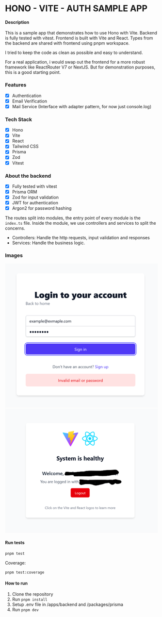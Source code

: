 # HONO - VITE - AUTH SAMPLE APP

#### Description

This is a sample app that demonstrates how to use Hono with Vite.
Backend is fully tested with vitest.
Frontend is built with Vite and React.
Types from the backend are shared with frontend using pnpm workspace.

I tried to keep the code as clean as possible and easy to understand.

For a real application, i would swap out the frontend for a more robust framework like ReactRouter V7 or NextJS. But for demonstration purposes, this is a good starting point.

### Features

- [x] Authentication
- [x] Email Verification
- [x] Mail Service (Interface with adapter pattern, for now just console.log)

### Tech Stack

- [x] Hono
- [x] Vite
- [x] React
- [x] Tailwind CSS
- [x] Prisma
- [x] Zod
- [x] Vitest

### About the backend

- [x] Fully tested with vitest
- [x] Prisma ORM
- [x] Zod for input validation
- [x] JWT for authentication
- [x] Argon2 for password hashing

The routes split into modules, the entry point of every module is the `index.ts` file.
Inside the module, we use controllers and services to split the concerns.

- Controllers: Handle the http requests, input validation and responses
- Services: Handle the business logic.

### Images

![Login](./user-login.png)
![Signup](./user-dashboard.png)

#### Run tests

```bash
pnpm test
```

Coverage:

```bash
pnpm test:coverage
```

#### How to run

1. Clone the repository
2. Run `pnpm install`
3. Setup .env file in /apps/backend and /packages/prisma
4. Run `pnpm dev`
